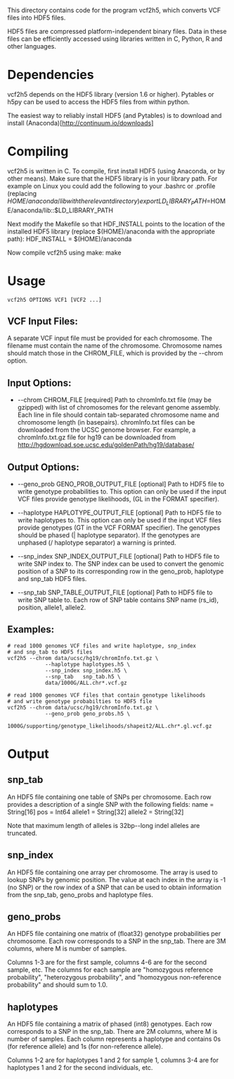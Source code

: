This directory contains code for the program vcf2h5, which converts
VCF files into HDF5 files.

HDF5 files are compressed platform-independent binary files. Data in
these files can be efficiently accessed using libraries written in C,
Python, R and other languages.


Dependencies
=========
vcf2h5 depends on the HDF5 library (version 1.6 or higher). Pytables
or h5py can be used to access the HDF5 files from within python.

The easiest way to reliably install HDF5 (and Pytables) is to download
and install (Anaconda)[http://continuum.io/downloads]


Compiling
=======
vcf2h5 is written in C. To compile, first install HDF5 (using
Anaconda, or by other means). Make sure that the HDF5 library
is in your library path. For example on Linux you could add
the following to your .bashrc or .profile (replacing
$HOME/anaconda/lib with the relevant directory)
    export LD_LIBRARY_PATH=$HOME/anaconda/lib::$LD_LIBRARY_PATH
       
Next modify the Makefile so that HDF_INSTALL points to the location of
the installed HDF5 library (replace  $(HOME)/anaconda with the
appropriate path):
    HDF_INSTALL = $(HOME)/anaconda

Now compile vcf2h5 using make:
    make


Usage
====
    vcf2h5 OPTIONS VCF1 [VCF2 ...]

VCF Input Files:
-------------
A separate VCF input file must be provided for each chromosome. The
filename must contain the name of the chromosome. Chromosome names
should match those in the CHROM_FILE, which is provided by the --chrom option.

Input Options:
------------
* --chrom CHROM_FILE [required]
     Path to chromInfo.txt file (may be gzipped) with list of chromosomes
     for the relevant genome assembly. Each line in file should
     contain tab-separated chromosome name and chromosome length (in
     basepairs). chromInfo.txt files can be downloaded from the UCSC
     genome browser. For example, a chromInfo.txt.gz file for hg19 can
     be downloaded from
     http://hgdownload.soe.ucsc.edu/goldenPath/hg19/database/

Output Options:
-------------
*  --geno_prob GENO_PROB_OUTPUT_FILE [optional]
     Path to HDF5 file to write genotype probabilities to.  This option can
     only be used if the input VCF files provide genotype likelihoods,
     (GL in the FORMAT specifier).

*  --haplotype HAPLOTYPE_OUTPUT_FILE [optional]
     Path to HDF5 file to write haplotypes to.  This option can only be
     used if the input VCF files provide genotypes (GT in the VCF
     FORMAT specifier). The genotypes should be phased (| haplotype
     separator). If the genotypes are unphased (/ haplotype separator)
     a warning is printed.

*  --snp_index SNP_INDEX_OUTPUT_FILE [optional]
     Path to HDF5 file to write SNP index to. The SNP index can
     be used to convert the genomic position of a SNP to its
     corresponding row in the geno_prob, haplotype and snp_tab
     HDF5 files.

*  --snp_tab SNP_TABLE_OUTPUT_FILE [optional]
     Path to HDF5 file to write SNP table to. Each row of SNP
     table contains SNP name (rs_id), position, allele1, allele2.

Examples:
--------
    # read 1000 genomes VCF files and write haplotype, snp_index
    # and snp_tab to HDF5 files
    vcf2h5 --chrom data/ucsc/hg19/chromInfo.txt.gz \
                --haplotype haplotypes.h5 \
                --snp_index snp_index.h5 \
                --snp_tab   snp_tab.h5 \
                data/1000G/ALL.chr*.vcf.gz

    # read 1000 genomes VCF files that contain genotype likelihoods
    # and write genotype probabilties to HDF5 file
    vcf2h5 --chrom data/ucsc/hg19/chromInfo.txt.gz \
                --geno_prob geno_probs.h5 \
               1000G/supporting/genotype_likelihoods/shapeit2/ALL.chr*.gl.vcf.gz


Output
====

snp_tab
------
An HDF5 file containing one table of SNPs per chromosome.  Each row
provides a description of a single SNP with the following fields:
    name = String[16]
    pos = Int64
    allele1 = String[32]
    allele2 = String[32]

Note that maximum length of alleles is 32bp--long indel alleles are truncated.


snp_index
--------
An HDF5 file containing one array per chromosome. The array is used to lookup
SNPs by genomic position.  The value at each index in the array is -1 (no
SNP) or the row index of a SNP that can be used to obtain information
from the snp_tab, geno_probs and haplotype files.

geno_probs
----------
An HDF5 file containing one matrix of (float32) genotype probabilities
per chromosome. Each row corresponds to a SNP in the snp_tab.  There
are 3M columns, where M is number of samples.

Columns 1-3 are for the first sample, columns 4-6 are for the second
sample, etc.  The columns for each sample are "homozygous reference
probability", "heterozygous probability", and "homozygous
non-reference probability" and should sum to 1.0.


haplotypes
---------
An HDF5 file containing a matrix of phased (int8) genotypes. Each row
corresponds to a SNP in the snp_tab.  There are 2M columns, where M is
number of samples. Each column represents a haplotype and contains 0s
(for reference allele) and 1s (for non-reference allele).

Columns 1-2 are for haplotypes 1 and 2 for sample 1, columns 3-4 are
for haplotypes 1 and 2 for the second individuals, etc.



